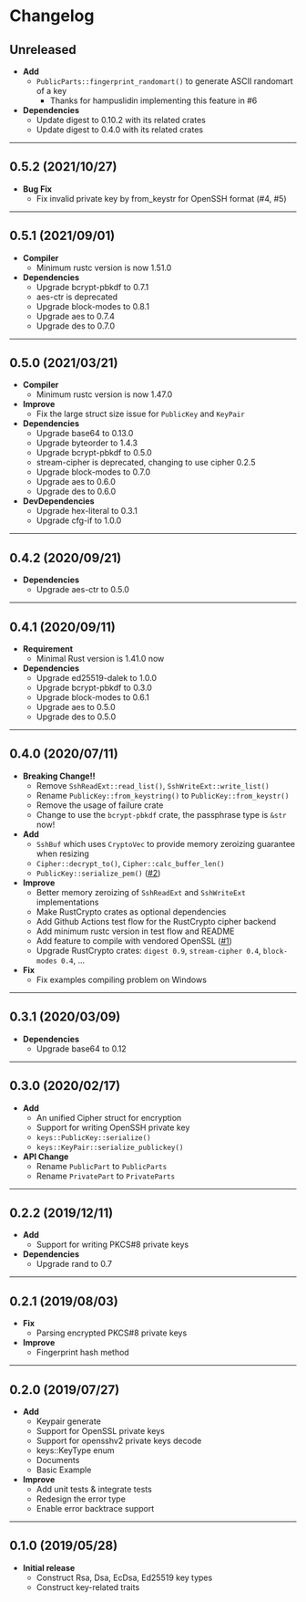 # Changelog

## Unreleased
- **Add**
    - `PublicParts::fingerprint_randomart()` to generate ASCII randomart of a key
        - Thanks for hampuslidin implementing this feature in #6
- **Dependencies**
    - Update digest to 0.10.2 with its related crates
    - Update digest to 0.4.0 with its related crates

---

## 0.5.2 (2021/10/27)
- **Bug Fix**
    - Fix invalid private key by from_keystr for OpenSSH format (#4, #5)

---

## 0.5.1 (2021/09/01)
- **Compiler**
    - Minimum rustc version is now 1.51.0
- **Dependencies**
    - Upgrade bcrypt-pbkdf to 0.7.1
    - aes-ctr is deprecated
    - Upgrade block-modes to 0.8.1
    - Upgrade aes to 0.7.4
    - Upgrade des to 0.7.0

---

## 0.5.0 (2021/03/21)
- **Compiler**
    - Minimum rustc version is now 1.47.0
- **Improve**
    - Fix the large struct size issue for `PublicKey` and `KeyPair`
- **Dependencies**
    - Upgrade base64 to 0.13.0
    - Upgrade byteorder to 1.4.3
    - Upgrade bcrypt-pbkdf to 0.5.0
    - stream-cipher is deprecated, changing to use cipher 0.2.5
    - Upgrade block-modes to 0.7.0
    - Upgrade aes to 0.6.0
    - Upgrade des to 0.6.0
- **DevDependencies**
    - Upgrade hex-literal to 0.3.1
    - Upgrade cfg-if to 1.0.0

---

## 0.4.2 (2020/09/21)
- **Dependencies**
    - Upgrade aes-ctr to 0.5.0

---

## 0.4.1 (2020/09/11)
- **Requirement**
    - Minimal Rust version is 1.41.0 now
- **Dependencies**
    - Upgrade ed25519-dalek to 1.0.0
    - Upgrade bcrypt-pbkdf to 0.3.0
    - Upgrade block-modes to 0.6.1
    - Upgrade aes to 0.5.0
    - Upgrade des to 0.5.0

---

## 0.4.0 (2020/07/11)
- **Breaking Change!!**
    - Remove `SshReadExt::read_list()`, `SshWriteExt::write_list()`
    - Rename `PublicKey::from_keystring()` to `PublicKey::from_keystr()`
    - Remove the usage of failure crate
    - Change to use the `bcrypt-pbkdf` crate, the passphrase type is `&str` now!
- **Add**
    - `SshBuf` which uses `CryptoVec` to provide memory zeroizing guarantee when resizing
    - `Cipher::decrypt_to()`, `Cipher::calc_buffer_len()`
    - `PublicKey::serialize_pem()` ([#2](https://github.com/Leo1003/rust-osshkeys/issues/2))
- **Improve**
    - Better memory zeroizing of `SshReadExt` and `SshWriteExt` implementations
    - Make RustCrypto crates as optional dependencies
    - Add Github Actions test flow for the RustCrypto cipher backend
    - Add minimum rustc version in test flow and README
    - Add feature to compile with vendored OpenSSL ([#1](https://github.com/Leo1003/rust-osshkeys/issues/1))
    - Upgrade RustCrypto crates: `digest 0.9`, `stream-cipher 0.4`, `block-modes 0.4`, ...
- **Fix**
    - Fix examples compiling problem on Windows

---

## 0.3.1 (2020/03/09)
- **Dependencies**
    - Upgrade base64 to 0.12

---

## 0.3.0 (2020/02/17)
- **Add**
    - An unified Cipher struct for encryption
    - Support for writing OpenSSH private key
    - `keys::PublicKey::serialize()`
    - `keys::KeyPair::serialize_publickey()`
- **API Change**
    - Rename `PublicPart` to `PublicParts`
    - Rename `PrivatePart` to `PrivateParts`

---

## 0.2.2 (2019/12/11)
- **Add**
    - Support for writing PKCS#8 private keys
- **Dependencies**
    - Upgrade rand to 0.7

---

## 0.2.1 (2019/08/03)
- **Fix**
    - Parsing encrypted PKCS#8 private keys
- **Improve**
    - Fingerprint hash method

---

## 0.2.0 (2019/07/27)
- **Add**
    - Keypair generate
    - Support for OpenSSL private keys
    - Support for opensshv2 private keys decode
    - keys::KeyType enum
    - Documents
    - Basic Example
- **Improve**
    - Add unit tests & integrate tests
    - Redesign the error type
    - Enable error backtrace support

---

## 0.1.0 (2019/05/28)
- **Initial release**
    - Construct Rsa, Dsa, EcDsa, Ed25519 key types
    - Construct key-related traits

